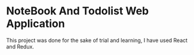 # NoteBook And Todolist Web Application

This project was done for the sake of trial and learning, I have used React and Redux.
